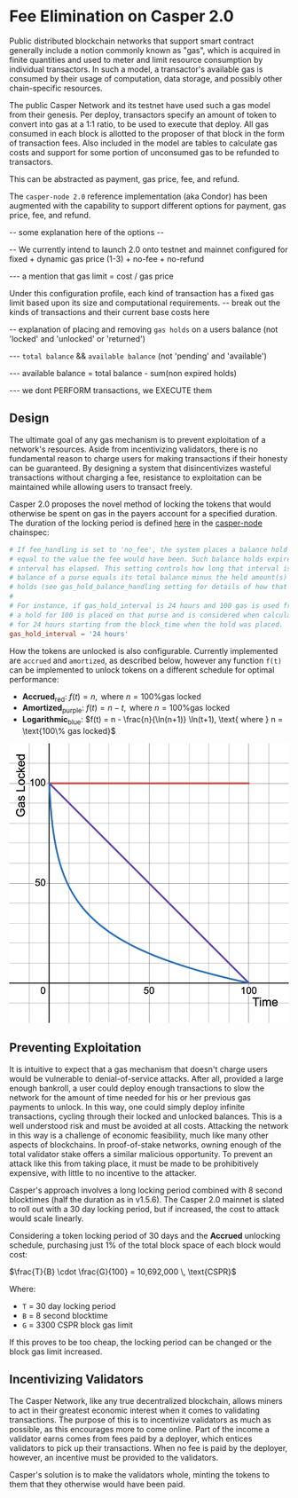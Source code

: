 # Fee Elimination on Casper 2.0

Public distributed blockchain networks that support smart contract generally include a notion commonly known as "gas", which is acquired in finite quantities and used to meter and limit resource consumption by individual transactors. In such a model, a transactor's available gas is consumed by their usage of computation, data storage, and possibly other chain-specific resources. 

The public Casper Network and its testnet have used such a gas model from their genesis. Per deploy, transactors specify an amount of token to convert into gas at a 1:1 ratio, to be used to execute that deploy. All gas consumed in each block is allotted to the proposer of that block in the form of transaction fees. Also included in the model are tables to calculate gas costs and support for some portion of unconsumed gas to be refunded to transactors. 

This can be abstracted as payment, gas price, fee, and refund.

The `casper-node 2.0` reference implementation (aka Condor) has been augmented with the capability to support different options for payment, gas price, fee, and refund. 

-- some explanation here of the options --

-- We currently intend to launch 2.0 onto testnet and mainnet configured for fixed + dynamic gas price (1-3) + no-fee + no-refund  

--- a mention that gas limit = cost / gas price

Under this configuration profile, each kind of transaction has a fixed gas limit based upon its size and computational requirements. 
-- break out the kinds of transactions and their current base costs here

-- explanation of placing and removing `gas holds` on a users balance  (not 'locked' and 'unlocked' or 'returned')

--- `total balance` && `available balance` (not 'pending' and 'available')

--- available balance = total balance - sum(non expired holds)

--- we dont PERFORM transactions, we EXECUTE them

<!---
  this is as far as I got -ed
-->


## Design

The ultimate goal of any gas mechanism is to prevent exploitation of a network's resources. Aside from incentivizing validators, there is no fundamental reason to charge users for making transactions if their honesty can be guaranteed. By designing a system that disincentivizes wasteful transactions without charging a fee, resistance to exploitation can be maintained while allowing users to transact freely.

Casper 2.0 proposes the novel method of locking the tokens that would otherwise be spent on gas in the payers account for a specified duration. The duration of the locking period is defined [here](https://github.com/casper-network/casper-node/blob/feat-2.0/resources/production/chainspec.toml#L166) in the [casper-node](https://github.com/casper-network/casper-node) chainspec:

```toml
# If fee_handling is set to 'no_fee', the system places a balance hold on the payer
# equal to the value the fee would have been. Such balance holds expire after a time
# interval has elapsed. This setting controls how long that interval is. The available
# balance of a purse equals its total balance minus the held amount(s) of non-expired
# holds (see gas_hold_balance_handling setting for details of how that is calculated).
#
# For instance, if gas_hold_interval is 24 hours and 100 gas is used from a purse,
# a hold for 100 is placed on that purse and is considered when calculating total balance
# for 24 hours starting from the block_time when the hold was placed.
gas_hold_interval = '24 hours'
```

How the tokens are unlocked is also configurable. Currently implemented are `accrued` and `amortized`, as described below, however any function `f(t)` can be implemented to unlock tokens on a different schedule for optimal performance:

* **Accrued**<sub>red</sub>: $f(t) = n, \text{ where } n = \text{100\% gas locked}$
* **Amortized**<sub>purple</sub>: $f(t) = n - t, \text{ where } n = \text{100\% gas locked}$
* **Logarithmic**<sub>blue</sub>: $f(t) = n - \frac{n}{\ln(n+1)} \ln(t+1), \text{ where } n = \text{100\% gas locked}$

![Gas locked over time](desmos-graph.png "Gas locked over time")

## Preventing Exploitation

It is intuitive to expect that a gas mechanism that doesn't charge users would be vulnerable to denial-of-service attacks. After all, provided a large enough bankroll, a user could deploy enough transactions to slow the network for the amount of time needed for his or her previous gas payments to unlock. In this way, one could simply deploy infinite transactions, cycling through their locked and unlocked balances. This is a well understood risk and must be avoided at all costs. Attacking the network in this way is a challenge of economic feasibility, much like many other aspects of blockchains. In proof-of-stake networks, owning enough of the total validator stake offers a similar malicious opportunity. To prevent an attack like this from taking place, it must be made to be prohibitively expensive, with little to no incentive to the attacker.

Casper's approach involves a long locking period combined with 8 second blocktimes (half the duration as in v1.5.6). The Casper 2.0 mainnet is slated to roll out with a 30 day locking period, but if increased, the cost to attack would scale linearly.

Considering a token locking period of 30 days and the **Accrued** unlocking schedule, purchasing just 1% of the total block space of each block would cost:

$\frac{T}{B} \cdot \frac{G}{100} = 10,692,000 \, \text{CSPR}$

Where:

* `T` = 30 day locking period
* `B` = 8 second blocktime
* `G` = 3300 CSPR block gas limit

If this proves to be too cheap, the locking period can be changed or the block gas limit increased.

## Incentivizing Validators

The Casper Network, like any true decentralized blockchain, allows miners to act in their greatest economic interest when it comes to validating transactions. The purpose of this is to incentivize validators as much as possible, as this encourages more to come online. Part of the income a validator earns comes from fees paid by a deployer, which entices validators to pick up their transactions. When no fee is paid by the deployer, however, an incentive must be provided to the validators.

Casper's solution is to make the validators whole, minting the tokens to them that they otherwise would have been paid.
